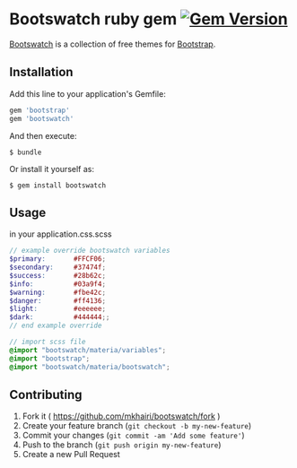 # Bootswatch ruby gem [![Gem Version](https://badge.fury.io/rb/bootswatch.svg)](http://badge.fury.io/rb/bootswatch)

[Bootswatch](http://bootswatch.com/4-alpha/) is a collection of free themes for [Bootstrap](v4-alpha.getbootstrap.com). 

## Installation

Add this line to your application's Gemfile:

```ruby
gem 'bootstrap'
gem 'bootswatch'
```

And then execute:

    $ bundle

Or install it yourself as:

    $ gem install bootswatch

## Usage

in your application.css.scss
```scss
// example override bootswatch variables
$primary:       #FFCF06;
$secondary:     #37474f;
$success:       #28b62c;
$info:          #03a9f4;
$warning:       #fbe42c;
$danger:        #ff4136;
$light:         #eeeeee;
$dark:          #444444;;
// end example override

// import scss file
@import "bootswatch/materia/variables";
@import "bootstrap";
@import "bootswatch/materia/bootswatch";
```

## Contributing

1. Fork it ( https://github.com/mkhairi/bootswatch/fork )
2. Create your feature branch (`git checkout -b my-new-feature`)
3. Commit your changes (`git commit -am 'Add some feature'`)
4. Push to the branch (`git push origin my-new-feature`)
5. Create a new Pull Request
